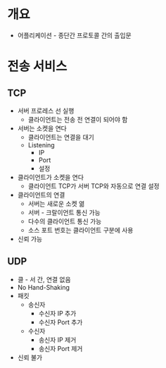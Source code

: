 # 개요
- 어플리케이션 - 종단간 프로토콜 간의 출입문

# 전송 서비스
## TCP
- 서버 프로레스 선 실행
	- 클라이언트는 전송 전 연결이 되어야 함
- 서버는 소켓을 연다
	- 클라이언트는 연결을 대기
	- Listening
		- IP
		- Port
		- 설정
- 클라이언트가 소켓을 연다
	- 클라이언트 TCP가 서버 TCP와 자동으로 연결 설정
- 클라이언트의 연결
	- 서버는 새로운 소켓 엶
	- 서버 - 크랄이언트 통신 가능
	- 다수의 클라이언트 통신 가능
	- 소스 포트 번호는 클라이언트 구분에 사용
- 신뢰 가능
## UDP
- 클 - 서 간, 연결 없음
- No Hand-Shaking
- 패킷
	- 송신자
		- 수신자 IP 추가
		- 수신자 Port 추가
	- 수신자
		- 송신자 IP 제거
		- 송신자 Port 제거
- 신뢰 불가